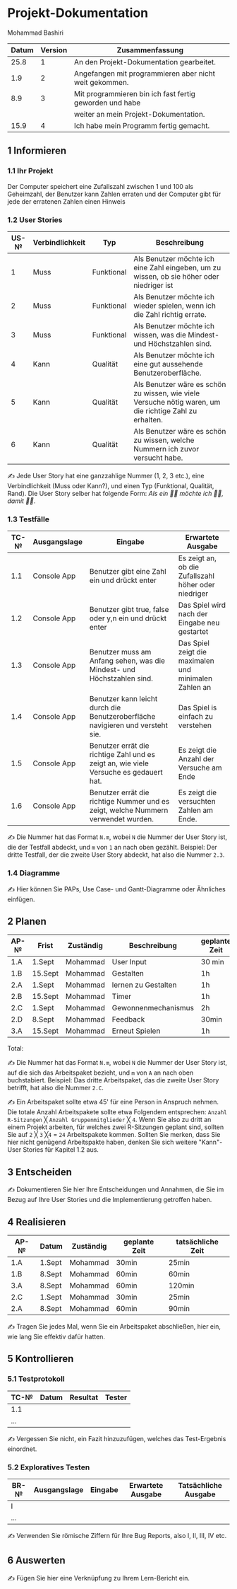 # Projekt-Dokumentation

Mohammad Bashiri

| Datum | Version | Zusammenfassung                                              |
| ----- | ------- | -----------------------------------------------------------  |
| 25.8  | 1       | An den Projekt-Dokumentation gearbeitet.                     |
| 1.9   | 2       | Angefangen mit programmieren aber nicht weit gekommen.       |
| 8.9   | 3       | Mit programmieren bin ich fast fertig geworden und habe      |
|       |         | weiter an mein Projekt-Dokumentation.                        |
| 15.9  | 4       | Ich habe mein Programm fertig gemacht.                       |

## 1 Informieren

### 1.1 Ihr Projekt

Der Computer speichert eine Zufallszahl zwischen 1 und 100 als Geheimzahl, der Benutzer kann Zahlen erraten und der Computer gibt für jede der erratenen Zahlen einen Hinweis

### 1.2 User Stories

| US-№ | Verbindlichkeit | Typ        | Beschreibung                                                                                             |
| ---- | --------------- | ---------- | -------------------------------------------------------------------------------------------------------- |
| 1    |  Muss           | Funktional | Als Benutzer möchte ich eine Zahl eingeben, um zu wissen, ob sie höher oder niedriger ist                |
| 2    |  Muss           | Funktional | Als Benutzer möchte ich wieder spielen, wenn ich die Zahl richtig errate.                                |
| 3    |  Muss           | Funktional | Als Benutzer möchte ich wissen, was die Mindest- und Höchstzahlen sind.                                  |
| 4    |  Kann           | Qualität   | Als Benutzer möchte ich eine gut aussehende Benutzeroberfläche.                                          |
| 5    |  Kann           | Qualität   | Als Benutzer wäre es schön zu wissen, wie viele Versuche nötig waren, um die richtige Zahl zu erhalten.  |
| 6    |  Kann           | Qualität   | Als Benutzer wäre es schön zu wissen, welche Nummern ich zuvor versucht habe.                            |


✍️ Jede User Story hat eine ganzzahlige Nummer (1, 2, 3 etc.), eine Verbindlichkeit (Muss oder Kann?), und einen Typ (Funktional, Qualität, Rand). Die User Story selber hat folgende Form: *Als ein 🤷‍♂️ möchte ich 🤷‍♂️, damit 🤷‍♂️*.

### 1.3 Testfälle

| TC-№ | Ausgangslage | Eingabe | Erwartete Ausgabe                                                                                                                |
| ---- | ------------ | ------- | -------------------------------------------------------------------------------------------------------------------------------- |
| 1.1  | Console App  | Benutzer gibt eine Zahl ein und drückt enter                                         |Es zeigt an, ob die Zufallszahl höher oder niedriger |                                                                                                               ist.                                                 |
| 1.2  | Console App  | Benutzer gibt true, false oder y,n ein und drückt enter                              |Das Spiel wird nach der Eingabe neu gestartet        | 
| 1.3  | Console App  | Benutzer muss am Anfang sehen, was die Mindest- und Höchstzahlen sind.               |Das Spiel zeigt die maximalen und minimalen Zahlen an|
| 1.4  | Console App  | Benutzer kann leicht durch die Benutzeroberfläche navigieren und versteht sie.       |Das Spiel is einfach zu verstehen                    |
| 1.5  | Console App  | Benutzer errät die richtige Zahl und es zeigt an, wie viele Versuche es gedauert hat.|Es zeigt die Anzahl der Versuche am Ende             |
| 1.6  | Console App  | Benutzer errät die richtige Nummer und es zeigt, welche Nummern verwendet wurden.    |Es zeigt die versuchten Zahlen am Ende.              |

✍️ Die Nummer hat das Format `N.m`, wobei `N` die Nummer der User Story ist, die der Testfall abdeckt, und `m` von `1` an nach oben gezählt. Beispiel: Der dritte Testfall, der die zweite User Story abdeckt, hat also die Nummer `2.3`.

### 1.4 Diagramme

✍️ Hier können Sie PAPs, Use Case- und Gantt-Diagramme oder Ähnliches einfügen.

## 2 Planen

| AP-№ | Frist   | Zuständig | Beschreibung         | geplante Zeit |
| ---- | ------- | --------- | -------------------- | ------------- |
| 1.A  | 1.Sept  | Mohammad  | User Input           | 30 min        |
| 1.B  | 15.Sept | Mohammad  | Gestalten            | 1h            |    
| 2.A  | 1.Sept  | Mohammad  | lernen zu Gestalten  | 1h            |     
| 2.B  | 15.Sept | Mohammad  | Timer                | 1h            |     
| 2.C  | 1.Sept  | Mohammad  | Gewonnenmechanismus  | 2h            |     
| 2.D  | 8.Sept  | Mohammad  | Feedback             | 30min         |     
| 3.A  | 15.Sept | Mohammad  | Erneut Spielen       | 1h            |     

Total: 

✍️ Die Nummer hat das Format `N.m`, wobei `N` die Nummer der User Story ist, auf die sich das Arbeitspaket bezieht, und `m` von `A` an nach oben buchstabiert. Beispiel: Das dritte Arbeitspaket, das die zweite User Story betrifft, hat also die Nummer `2.C`.

✍️ Ein Arbeitspaket sollte etwa 45' für eine Person in Anspruch nehmen. Die totale Anzahl Arbeitspakete sollte etwa Folgendem entsprechen: `Anzahl R-Sitzungen` ╳ `Anzahl Gruppenmitglieder` ╳ `4`. Wenn Sie also zu dritt an einem Projekt arbeiten, für welches zwei R-Sitzungen geplant sind, sollten Sie auf `2` ╳ `3` ╳`4` = `24` Arbeitspakete kommen. Sollten Sie merken, dass Sie hier nicht genügend Arbeitspakte haben, denken Sie sich weitere "Kann"-User Stories für Kapitel 1.2 aus.

## 3 Entscheiden

✍️ Dokumentieren Sie hier Ihre Entscheidungen und Annahmen, die Sie im Bezug auf Ihre User Stories und die Implementierung getroffen haben.

## 4 Realisieren

| AP-№ | Datum  | Zuständig | geplante Zeit | tatsächliche Zeit |
| ---- | ------ | --------- | ------------- | ----------------- |
| 1.A  | 1.Sept | Mohammad  |  30min        | 25min             |
| 1.B  | 8.Sept | Mohammad  |  60min        | 60min             |
| 3.A  | 8.Sept | Mohammad  |  60min        | 120min            |
| 2.C  | 1.Sept | Mohammad  |  30min        | 25min             |
| 2.A  | 8.Sept | Mohammad  |  60min        | 90min             |

✍️ Tragen Sie jedes Mal, wenn Sie ein Arbeitspaket abschließen, hier ein, wie lang Sie effektiv dafür hatten.

## 5 Kontrollieren

### 5.1 Testprotokoll

| TC-№ | Datum | Resultat | Tester |
| ---- | ----- | -------- | ------ |
| 1.1  |       |          |        |
| ...  |       |          |        |

✍️ Vergessen Sie nicht, ein Fazit hinzuzufügen, welches das Test-Ergebnis einordnet.

### 5.2 Exploratives Testen

| BR-№ | Ausgangslage | Eingabe | Erwartete Ausgabe | Tatsächliche Ausgabe |
| ---- | ------------ | ------- | ----------------- | -------------------- |
| I    |              |         |                   |                      |
| ...  |              |         |                   |                      |

✍️ Verwenden Sie römische Ziffern für Ihre Bug Reports, also I, II, III, IV etc.

## 6 Auswerten

✍️ Fügen Sie hier eine Verknüpfung zu Ihrem Lern-Bericht ein.
